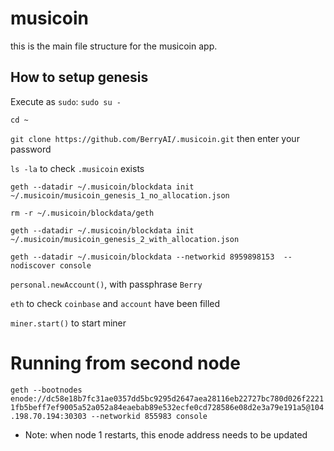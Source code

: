 # musicoin

this is the main file structure for the musicoin app.


## How to setup genesis

Execute as `sudo`:
`sudo su -`

`cd ~`

`git clone https://github.com/BerryAI/.musicoin.git` then enter your password

`ls -la` to check `.musicoin` exists

`geth --datadir ~/.musicoin/blockdata init ~/.musicoin/musicoin_genesis_1_no_allocation.json`

`rm -r ~/.musicoin/blockdata/geth`

`geth --datadir ~/.musicoin/blockdata init ~/.musicoin/musicoin_genesis_2_with_allocation.json`


`geth --datadir ~/.musicoin/blockdata --networkid 8959898153  --nodiscover console`

`personal.newAccount()`, with passphrase `Berry`

`eth` to check `coinbase` and `account` have been filled

`miner.start()` to start miner



# Running from second node

`geth --bootnodes enode://dc58e18b7fc31ae0357dd5bc9295d2647aea28116eb22727bc780d026f22211fb5beff7ef9005a52a052a84eaebab89e532ecfe0cd728586e08d2e3a79e191a5@104.198.70.194:30303 --networkid 855983 console`
* Note: when node 1 restarts, this enode address needs to be updated

